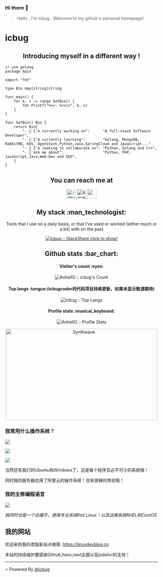 ### Hi there 👋

> Hello , I'm icbug , Welcome to my github's personal homepage!

# icbug 

<h2 align="center">Introducing myself in a different way !</h2>

```golang
// use golang
package main

import "fmt"

type Bio map[string]string

func main() {
	for k, v := range GetBio() {
		fmt.Printf("%+v: %+v\n", k, v)
	}
}

func GetBio() Bio {
	return Bio{
		"- 🔭 I’m currently working on":      "A full-stack Software Developer",
		"- 🌱 I’m currently learning":        "Golang, MongoDB, RabbitMQ, K8S, OpenStack,Python,Java,SpringCloud and Javascript..."
		"- 👯 I’m looking to collaborate on": "Python, Golang and C++",
		"- 💬 Ask me about":                  "Python, PHP, JavaScript,Java,Web-Dev and SEO",
	}
}
```

<h2 align="center">You can reach me at </h2>

<p align="center">
  <a href="https://dev.to/icbugcoder">
    <img src="https://d2fltix0v2e0sb.cloudfront.net/dev-badge.svg" alt="icbug's profile" height="30" width="30">
  </a>

  <a href="https://stackoverflow.com/users/14890101/icbug">
    <img src="https://www.vectorlogo.zone/logos/stackoverflow/stackoverflow-icon.svg" alt="Angel Santiago Jaime Zavala's Stack Overflow Profile" height="30" width="30">
  </a>

  <a href="https://medium.com/@superpythonforweb">
    <img src="https://www.vectorlogo.zone/logos/medium/medium-tile.svg"  height="30" width="30">
  </a>
</p>

<h2 align="center">My stack :man_technologist:</h2>

<p align="center">Tools that I use on a daily basis, or that I've used or worked (either much or a bit) with on the past</p>
<p align="center">
  <a href="https://stackshare.io/superpythonforweb">
    <img src="http://img.shields.io/badge/tech-stack-0690fa.svg?style=flat" alt="icbug :: StackShare" />
      click to show!
  </a>
</p>



<h2 align="center">Github stats :bar_chart:</h2>

<h4 align="center">Visitor's count :eyes:</h4>

<p align="center"><img src="https://profile-counter.glitch.me/{icbug}/count.svg" alt="AnhellO :: icbug's Count" /></p>

<h4 align="center">Top langs :tongue:(icbugcoder的代码项目持续更新，如果未显示敬请期待)</h4>

<p align="center"><img src="https://github-readme-stats.vercel.app/api/top-langs/?username=icbug&langs_count=10&theme=tokyonight&layout=compact" alt="icbug :: Top Langs" /></p>

<h4 align="center">Profile stats :musical_keyboard:</h4>

<p align="center"><img src="https://github-readme-stats.vercel.app/api?username=icbug&show_icons=true&theme=synthwave" alt="AnhellO :: Profile Stats" /></p>

<p align="center"><img src="https://thumbs.gfycat.com/GoodnaturedFondGaur-size_restricted.gif" alt="Synthwave" height="300" width="500"></p>

### 我常用什么操作系统？

[![](https://img.shields.io/badge/macOS-Hackintosh-292e33?style=flat-square&logo=apple&logoColor=ffffff)]()

[![](https://img.shields.io/badge/Honor-V30-f5010c?style=flat-square&logo=huawei&logoColor=ffffff)]()

[![](https://img.shields.io/badge/OS-Arch%20Linux-33aadd?style=flat-square&logo=arch-linux&logoColor=ffffff)]()

当然还有我们的Ubuntu和Windows了，这是每个程序员必不可少的系统哦！

同时我的服务器也用了阿里云的操作系统！也有很棒的体验哦！

### 我的主修编程语言

[![](https://img.shields.io/badge/-Java-007396?style=flat-square&logo=java&logoColor=ffffff)]()

*我同时也是一个白帽子，使用专业系统Kali Linux！以及运维系统RHEL和CentOS*

## 我的网站

欢迎来到我的改版新站点做客: https://linuxdevblog.cn

本站的持续维护要感谢Github,hexo,next主题以及jsdelivr的支持！


---

⭐️ Powered By [@icbug](https://github.com/icbug)
